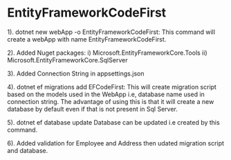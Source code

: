 # EntityFrameworkCodeFirst

1). dotnet new webApp -o EntityFrameworkCodeFirst: 
This command will create a webApp with name EntityFrameworkCodeFirst.

2). Added Nuget packages:
i) Microsoft.EntityFrameworkCore.Tools
ii) Microsoft.EntityFrameworkCore.SqlServer

3). Added Connection String in appsettings.json

4). dotnet ef migrations add EFCodeFirst: 
This will create migration script based on the models used in the WebApp i.e, database name used in connection string.
The advantage of using this is that it will create a new database by default even if that is not present in Sql Server.

5). dotnet ef database update
    Database can be updated i.e created by this command.

6). Added validation for Employee and Address then udated migration script and database.
